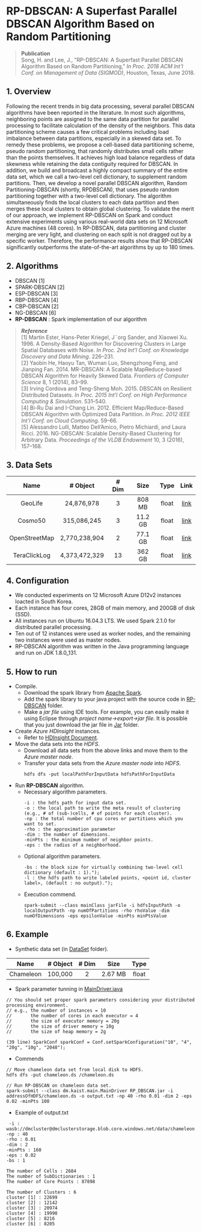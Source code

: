# RP-DBSCAN: A Superfast Parallel DBSCAN Algorithm Based on Random Partitioning
> __Publication__ </br>
> Song, H. and Lee, J., "RP-DBSCAN: A Superfast Parallel DBSCAN Algorithm Based on Random Partitioning," *In Proc. 2018 ACM Int'l Conf. on Management of Data (SIGMOD)*, Houston, Texas, June 2018. 


## 1. Overview
Following the recent trends in big data processing, several parallel DBSCAN algorithms have been reported in the literature. In most such algorithms, neighboring points are assigned to the same data partition for parallel processing to facilitate calculation of the density of the neighbors. This data partitioning scheme causes a few critical problems including load imbalance between data partitions, especially in a skewed data set. To remedy these problems, we propose a cell-based data partitioning scheme, pseudo random partitioning, that randomly distributes small cells rather than the points themselves. It achieves high load balance regardless of data skewness while retaining the data contiguity required for DBSCAN. In addition, we build and broadcast a highly compact summary of the entire data set, which we call a two-level cell dictionary, to supplement random partitions. Then, we develop a novel parallel DBSCAN algorithm, Random Partitioning-DBSCAN (shortly, RPDBSCAN), that uses pseudo random partitioning together with a two-level cell dictionary. The algorithm simultaneously finds the local clusters to each data partition and then merges these local clusters to obtain global clustering. To validate the merit of our approach, we implement RP-DBSCAN on Spark and conduct extensive experiments using various real-world data sets on 12 Microsoft Azure machines (48 cores). In RP-DBSCAN, data partitioning and cluster merging are very light, and clustering on each split is not dragged out by a specific worker. Therefore, the performance results show that RP-DBSCAN significantly outperforms the state-of-the-art algorithms by up to 180 times.

## 2. Algorithms
- DBSCAN [1] 
- SPARK-DBSCAN [2] 
- ESP-DBSCAN [3] 
- RBP-DBSCAN [4] 
- CBP-DBSCAN [2] 
- NG-DBSCAN [6] 
- **RP-DBSCAN** : Spark implementation of our algorithm

>__*Reference*__</br>
[1] Martin Ester, Hans-Peter Kriegel, J¨org Sander, and Xiaowei Xu. 1996. A Density-Based Algorithm for Discovering Clusters in Large Spatial Databases with Noise. *In Proc. 2nd Int’l Conf. on Knowledge Discovery and Data Mining*. 226–231.</br>
[2] Yaobin He, Haoyu Tan, Wuman Luo, Shengzhong Feng, and Jianping Fan. 2014. MR-DBSCAN: A Scalable MapReduce-based DBSCAN Algorithm for Heavily Skewed Data. *Frontiers of Computer Science* 8, 1 (2014), 83–99.</br>
[3] Irving Cordova and Teng-Sheng Moh. 2015. DBSCAN on Resilient Distributed Datasets. *In Proc. 2015 Int’l Conf. on High Performance Computing & Simulation*. 531–540.</br>
[4] Bi-Ru Dai and I-Chang Lin. 2012. Efficient Map/Reduce-Based DBSCAN Algorithm with Optimized Data Partition. *In Proc. 2012 IEEE Int’l Conf. on Cloud Computing*. 59–66.</br>
[5] Alessandro Lulli, Matteo Dell’Amico, Pietro Michiardi, and Laura Ricci. 2016. NG-DBSCAN: Scalable Density-Based Clustering for Arbitrary Data. *Proceedings of the VLDB Endowment* 10, 3 (2016), 157–168.

## 3. Data Sets
| Name           | # Object       | # Dim    | Size    | Type  |  Link   |
| :------------: | :------------: | :------: |:-------:|:-----:|:-------:|
| GeoLife        | 24,876,978     | 3        | 808 MB  | float | [link](http://www.microsoft.com/en-us/download/) |
| Cosmo50        | 315,086,245    | 3        | 11.2 GB | float | [link](http://nuage.cs.washington.edu/benchmark/astro-nbody/) |
| OpenStreetMap  | 2,770,238,904  | 2        | 77.1 GB | float | [link](http://blog.openstreetmap.org/2012/04/01/bulk-gps-point-data/) |
| TeraClickLog   | 4,373,472,329  | 13       | 362 GB  | float | [link](http://labs.criteo.com/downloads/download-terabyte-click-logs/) |

## 4. Configuration
 - We conducted experiments on 12 Microsoft Azure D12v2 instances loacted in South Korea. 
 - Each instance has four cores, 28GB of main memory, and 200GB of disk (SSD). 
 - All instances run on Ubuntu 16.04.3 LTS. We used Spark 2.1.0 for distributed parallel processing. 
 - Ten out of 12 instances were used as worker nodes, and the remaining two instances were used as master nodes. 
 - RP-DBSCAN algorithm was written in the Java programming language and run on JDK 1.8.0_131.

## 5. How to run
- Compile.
  - Download the spark library from [Apache Spark](http://spark.apache.org/downloads.html).
  - Add the spark library to your java project with the source code in [RP-DBSCAN](RP-DBSCAN) folder.
  - Make a _jar file_ using IDE tools. For example, you can easily make it using Eclipse through *project name->export->jar file*. It is possible that you just download the jar file in [Jar](Jar) folder.
- Create _Azure HDInsight_ instances.
  - Refer to [HDInsight Document](https://docs.microsoft.com/en-us/azure/hdinsight/).
- Move the data sets into the _HDFS_.
  - Download all data sets from the above links and move them to the _Azure master node_.
  - Transfer your data sets from the _Azure master node_ into _HDFS_.</br>
    ```
    hdfs dfs -put localPathForInputData hdfsPathForInputData
    ```
- Run **RP-DBSCAN** algorithm.
  - Necessary algorithm parameters.
    ```
    -i : the hdfs path for input data set.
    -o : the local path to write the meta result of clustering (e.g., # of (sub-)cells, # of points for each cluster).
    -np : the total number of cpu cores or partitions which you want to set.
    -rho : the approximation parameter
    -dim : the number of dimensions.
    -minPts : the minimum number of neighbor points.
    -eps : the radius of a neighborhood.
    ```
  - Optional algorithm parameters.
    ```
    -bs : the block size for virtually combining two-level cell dictionary (default : 1).");
    -l : the hdfs path to write labeled points, <point id, cluster label>, (default : no output).");
    ```  
  - Execution commend.
    ```
    spark-submit --class mainClass jarFile -i hdfsInputPath -o localOutputPath -np numOfPartitions -rho rhoValue -dim numOfDimensions -eps epsilonValue -minPts minPtsValue
    ```
 
## 6. Example
- Synthetic data set (in [DataSet](Example/DataSet) folder). 

 | Name           | # Object       | # Dim    | Size    | Type  | 
 | :------------: | :------------: | :------: |:-------:|:-----:|
 | Chameleon      | 100,000        | 2        | 2.67 MB | float | 

- Spark parameter tunning in [MainDriver.java](RP_DBSCAN/src/dm/kaist/main/MainDriver.java)

 ```
 // You should set proper spark parameters considering your distributed processing environment.
 // e.g., the number of instances = 10
 //       the number of cores in each executor = 4
 //       the size of executor memory = 20g
 //       the size of driver memory = 10g
 //       the size of heap memory = 2g
 
 (39 line) SparkConf sparkConf = Conf.setSparkConfiguration("10", "4", "20g", "10g", "2048");
 ```

- Commends

 ```
 // Move chameleon data set from local disk to HDFS.
 hdfs dfs -put chameleon.ds /chameleon.ds
 
 // Run RP-DBSCAN on chameleon data set.
 spark-submit --class dm.kaist.main.MainDriver RP_DBSCAN.jar -i addressOfHDFS/chameleon.ds -o output.txt -np 40 -rho 0.01 -dim 2 -eps 0.02 -minPts 100
```

- Example of output.txt

```
 -i : wasb://dmcluster@dmclusterstorage.blob.core.windows.net/data/chameleon.ds
-np : 40
-rho : 0.01
-dim : 2
-minPts : 160
-eps : 0.02
-bs : 1

The number of Cells : 2684
The number of SubDictionaries : 1
The number of Core Points : 87898

The number of Clusters : 6
cluster [1] : 22699
cluster [2] : 12142
cluster [3] : 20974
cluster [4] : 19990
cluster [5] : 8216
cluster [6] : 8205
 ```
 
